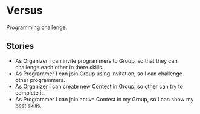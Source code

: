 # Versus

Programming challenge.

## Stories

* As Organizer I can invite programmers to Group, so that they can challenge each other in there skills.
* As Programmer I can join Group using invitation, so I can challenge other programmers.
* As Organizer I can create new Contest in Group, so other can try to complete it.
* As Programmer I can join active Contest in my Group, so I can show my best skills. 
